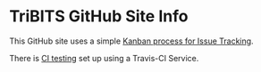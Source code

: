 # TriBITS GitHub Site Info

This GitHub site uses a simple [Kanban process for Issue Tracking](https://github.com/TriBITSPub/TriBITS/wiki/Kanban-Process-for-Issue-Tracking).

There is [CI testing](https://travis-ci.org/TriBITSPub/TriBITS) set up using a Travis-CI Service.
